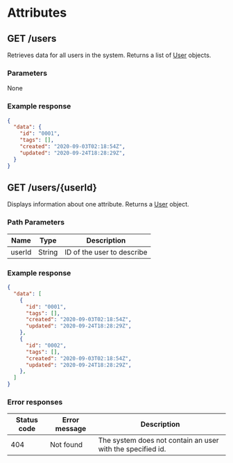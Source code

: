# Attributes

## GET /users
Retrieves data for all users in the system. Returns a list of [User](/glossary/user) objects.

### Parameters
None

### Example response
```json
{
  "data": {
    "id": "0001",
    "tags": [],
    "created": "2020-09-03T02:18:54Z",
    "updated": "2020-09-24T18:28:29Z",
  }
}
```

## GET /users/{userId}
Displays information about one attribute. Returns a [User](/glossary/user) object.

### Path Parameters
|Name            |Type                           |Description                  |
|----------------|-------------------------------|-----------------------------|
|userId          |String                         |ID of the user to describe   |

### Example response
```json
{
  "data": [
    {
      "id": "0001",
      "tags": [],
      "created": "2020-09-03T02:18:54Z",
      "updated": "2020-09-24T18:28:29Z",
    },
    {
      "id": "0002",
      "tags": [],
      "created": "2020-09-03T02:18:54Z",
      "updated": "2020-09-24T18:28:29Z",
    },
  ]
}
```

### Error responses
|Status code|Error message|Description|
|-----------|-------------|-----------|
|404        |Not found    |The system does not contain an user with the specified id.|
